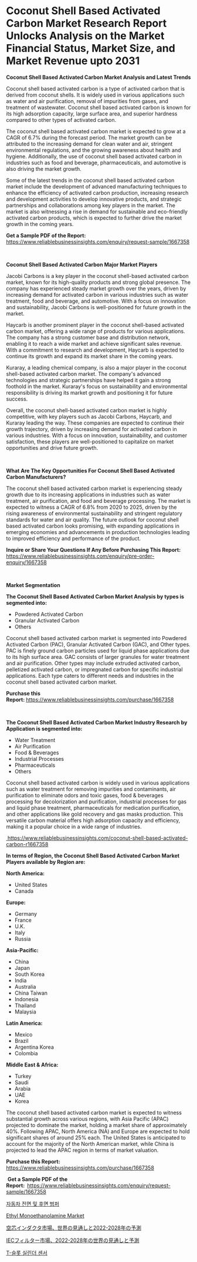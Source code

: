 <p><h1>Coconut Shell Based Activated Carbon Market Research Report Unlocks Analysis on the Market Financial Status, Market Size, and Market Revenue upto 2031</h1></p><p><strong>Coconut Shell Based Activated Carbon Market Analysis and Latest Trends</strong></p>
<p><p>Coconut shell based activated carbon is a type of activated carbon that is derived from coconut shells. It is widely used in various applications such as water and air purification, removal of impurities from gases, and treatment of wastewater. Coconut shell based activated carbon is known for its high adsorption capacity, large surface area, and superior hardness compared to other types of activated carbon.</p><p>The coconut shell based activated carbon market is expected to grow at a CAGR of 6.7% during the forecast period. The market growth can be attributed to the increasing demand for clean water and air, stringent environmental regulations, and the growing awareness about health and hygiene. Additionally, the use of coconut shell based activated carbon in industries such as food and beverage, pharmaceuticals, and automotive is also driving the market growth.</p><p>Some of the latest trends in the coconut shell based activated carbon market include the development of advanced manufacturing techniques to enhance the efficiency of activated carbon production, increasing research and development activities to develop innovative products, and strategic partnerships and collaborations among key players in the market. The market is also witnessing a rise in demand for sustainable and eco-friendly activated carbon products, which is expected to further drive the market growth in the coming years.</p></p>
<p><strong>Get a Sample PDF of the Report:&nbsp;</strong> <a href="https://www.reliablebusinessinsights.com/enquiry/request-sample/1667358">https://www.reliablebusinessinsights.com/enquiry/request-sample/1667358</a></p>
<p>&nbsp;</p>
<p><strong>Coconut Shell Based Activated Carbon Major Market Players</strong></p>
<p><p>Jacobi Carbons is a key player in the coconut shell-based activated carbon market, known for its high-quality products and strong global presence. The company has experienced steady market growth over the years, driven by increasing demand for activated carbon in various industries such as water treatment, food and beverage, and automotive. With a focus on innovation and sustainability, Jacobi Carbons is well-positioned for future growth in the market.</p><p>Haycarb is another prominent player in the coconut shell-based activated carbon market, offering a wide range of products for various applications. The company has a strong customer base and distribution network, enabling it to reach a wide market and achieve significant sales revenue. With a commitment to research and development, Haycarb is expected to continue its growth and expand its market share in the coming years.</p><p>Kuraray, a leading chemical company, is also a major player in the coconut shell-based activated carbon market. The company's advanced technologies and strategic partnerships have helped it gain a strong foothold in the market. Kuraray's focus on sustainability and environmental responsibility is driving its market growth and positioning it for future success.</p><p>Overall, the coconut shell-based activated carbon market is highly competitive, with key players such as Jacobi Carbons, Haycarb, and Kuraray leading the way. These companies are expected to continue their growth trajectory, driven by increasing demand for activated carbon in various industries. With a focus on innovation, sustainability, and customer satisfaction, these players are well-positioned to capitalize on market opportunities and drive future growth.</p></p>
<p>&nbsp;</p>
<p><strong>What Are The Key Opportunities For Coconut Shell Based Activated Carbon Manufacturers?</strong></p>
<p><p>The coconut shell based activated carbon market is experiencing steady growth due to its increasing applications in industries such as water treatment, air purification, and food and beverage processing. The market is expected to witness a CAGR of 6.8% from 2020 to 2025, driven by the rising awareness of environmental sustainability and stringent regulatory standards for water and air quality. The future outlook for coconut shell based activated carbon looks promising, with expanding applications in emerging economies and advancements in production technologies leading to improved efficiency and performance of the product.</p></p>
<p><strong>Inquire or Share Your Questions If Any Before Purchasing This Report:</strong> <a href="https://www.reliablebusinessinsights.com/enquiry/pre-order-enquiry/1667358">https://www.reliablebusinessinsights.com/enquiry/pre-order-enquiry/1667358</a></p>
<p>&nbsp;</p>
<p><strong>Market Segmentation</strong></p>
<p><strong>The Coconut Shell Based Activated Carbon Market Analysis by types is segmented into:</strong></p>
<p><ul><li>Powdered Activated Carbon</li><li>Granular Activated Carbon</li><li>Others</li></ul></p>
<p><p>Coconut shell based activated carbon market is segmented into Powdered Activated Carbon (PAC), Granular Activated Carbon (GAC), and Other types. PAC is finely ground carbon particles used for liquid phase applications due to its high surface area. GAC consists of larger granules for water treatment and air purification. Other types may include extruded activated carbon, pelletized activated carbon, or impregnated carbon for specific industrial applications. Each type caters to different needs and industries in the coconut shell based activated carbon market.</p></p>
<p><strong>Purchase this Report:&nbsp;</strong><a href="https://www.reliablebusinessinsights.com/purchase/1667358">https://www.reliablebusinessinsights.com/purchase/1667358</a></p>
<p>&nbsp;</p>
<p><strong>The Coconut Shell Based Activated Carbon Market Industry Research by Application is segmented into:</strong></p>
<p><ul><li>Water Treatment</li><li>Air Purification</li><li>Food & Beverages</li><li>Industrial Processes</li><li>Pharmaceuticals</li><li>Others</li></ul></p>
<p><p>Coconut shell based activated carbon is widely used in various applications such as water treatment for removing impurities and contaminants, air purification to eliminate odors and toxic gases, food & beverages processing for decolorization and purification, industrial processes for gas and liquid phase treatment, pharmaceuticals for medication purification, and other applications like gold recovery and gas masks production. This versatile carbon material offers high adsorption capacity and efficiency, making it a popular choice in a wide range of industries.</p></p>
<p><a href="https://www.reliablebusinessinsights.com/coconut-shell-based-activated-carbon-r1667358">&nbsp;https://www.reliablebusinessinsights.com/coconut-shell-based-activated-carbon-r1667358</a></p>
<p><strong>In terms of Region, the Coconut Shell Based Activated Carbon Market Players available by Region are:</strong></p>
<p>
    <p> <strong> North America: </strong>
        <ul>
            <li>United States</li>
            <li>Canada</li>
        </ul>
        </p> 
    <p> <strong> Europe: </strong>
        <ul>
            <li>Germany</li>
            <li>France</li>
            <li>U.K.</li>
            <li>Italy</li>
            <li>Russia</li>
        </ul>
        </p> 
    <p> <strong> Asia-Pacific: </strong>
        <ul>
            <li>China</li>
            <li>Japan</li>
            <li>South Korea</li>
            <li>India</li>
            <li>Australia</li>
            <li>China Taiwan</li>
            <li>Indonesia</li>
            <li>Thailand</li>
            <li>Malaysia</li>
        </ul>
        </p> 
    <p> <strong> Latin America: </strong>
        <ul>
            <li>Mexico</li>
            <li>Brazil</li>
            <li>Argentina Korea</li>
            <li>Colombia</li>
        </ul>
        </p> 
    <p> <strong> Middle East & Africa: </strong>
        <ul>
            <li>Turkey</li>
            <li>Saudi</li>
            <li>Arabia</li>
            <li>UAE</li>
            <li>Korea</li>
        </ul>
    </p>
    </p>
<p><p>The coconut shell based activated carbon market is expected to witness substantial growth across various regions, with Asia Pacific (APAC) projected to dominate the market, holding a market share of approximately 40%. Following APAC, North America (NA) and Europe are expected to hold significant shares of around 25% each. The United States is anticipated to account for the majority of the North American market, while China is projected to lead the APAC region in terms of market valuation.</p></p>
<p><strong>Purchase this Report: </strong><a href="https://www.reliablebusinessinsights.com/purchase/1667358">https://www.reliablebusinessinsights.com/purchase/1667358</a></p>
<p>&nbsp;<strong>Get a Sample PDF of the Report:&nbsp;&nbsp;</strong><a href="https://www.reliablebusinessinsights.com/enquiry/request-sample/1667358">https://www.reliablebusinessinsights.com/enquiry/request-sample/1667358</a></p>
<p><strong></strong></p>
<p><p><a href="https://medium.com/@jamar_anas/%EC%9E%90%EB%8F%99%EC%B0%A8-%EC%A0%84%EB%A9%B4%EA%B3%BC-%ED%9B%84%EB%A9%B4-%EB%B2%94%ED%8D%BC-%EC%8B%9C%EC%9E%A5-%EA%B7%9C%EB%AA%A8-%EB%B0%8F-%EC%A0%90%EC%9C%A0%EC%9C%A8-%EB%B6%84%EC%84%9D-%EC%84%B1%EC%9E%A5-%EB%8F%99%ED%96%A5-%EB%B0%8F-%EC%98%88%EC%B8%A1-2024-2031-4c3ed13deb9b">자동차 전면 및 후면 범퍼</a></p><p><a href="https://github.com/markusgodoy/Market-Research-Report-List-3/blob/main/ethyl-monoethanolamine-market.md">Ethyl Monoethanolamine Market</a></p><p><a href="https://medium.com/@baileeupton1902/%E3%82%B0%E3%83%AD%E3%83%BC%E3%83%90%E3%83%AB%E3%82%A8%E3%82%A2%E3%82%B3%E3%82%A2%E3%82%A4%E3%83%B3%E3%83%80%E3%82%AF%E3%82%BF%E5%B8%82%E5%A0%B4-%E3%82%B0%E3%83%AD%E3%83%BC%E3%83%90%E3%83%AB%E5%B1%95%E6%9C%9B%E3%81%8A%E3%82%88%E3%81%B32022%E5%B9%B4%E3%81%8B%E3%82%892028%E5%B9%B4%E3%81%BE%E3%81%A7%E3%81%AE%E4%BA%88%E6%B8%AC%E5%B8%82%E5%A0%B42024%E5%B9%B4%E3%81%8B%E3%82%892031%E5%B9%B4%E3%81%BE%E3%81%A7%E3%81%AE%E6%9C%9F%E9%96%93%E3%81%AE%E5%B8%82%E5%A0%B4%E6%A9%9F%E4%BC%9A%E3%81%8A%E3%82%88%E3%81%B3%E4%BA%88%E6%B8%AC-face5639fa6e">空芯インダクタ市場、世界の見通しと2022-2028年の予測</a></p><p><a href="https://medium.com/@baileeupton1902/iec%E3%83%95%E3%82%A3%E3%83%AB%E3%82%BF%E3%83%BC%E3%83%9E%E3%83%BC%E3%82%B1%E3%83%83%E3%83%88-%E3%82%B0%E3%83%AD%E3%83%BC%E3%83%90%E3%83%AB%E5%B1%95%E6%9C%9B%E3%81%A82022%E5%B9%B4%E3%81%8B%E3%82%892028%E5%B9%B4%E3%81%BE%E3%81%A7%E3%81%AE%E4%BA%88%E6%B8%AC%E5%B8%82%E5%A0%B4%E8%A6%8F%E6%A8%A1%E3%81%AB%E3%81%A4%E3%81%84%E3%81%A6%E3%81%AE%E6%B4%9E%E5%AF%9F-2024%E5%B9%B4%E3%81%8B%E3%82%892031%E5%B9%B4%E3%81%BE%E3%81%A7%E3%81%AE-%E3%81%AEcagr%E3%81%A7%E6%8B%A1%E5%A4%A7%E3%81%97%E3%81%A6%E3%81%84%E3%81%BE%E3%81%99-b06403d3d8a4">IECフィルター市場、2022-2028年の世界の見通しと予測</a></p><p><a href="https://github.com/sougarounis/Market-Research-Report-List-4/blob/main/8377136139879.md">T-슬롯 실린더 센서</a></p></p>